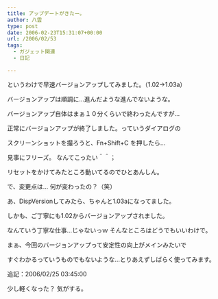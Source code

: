 ```yaml
---
title: アップデートがきたー。
author: 八雲
type: post
date: 2006-02-23T15:31:07+00:00
url: /2006/02/53
tags:
  - ガジェット関連
  - 日記

---
```

というわけで早速バージョンアップしてみました。（1.02→1.03a）
  
バージョンアップは順調に…進んだような進んでないような。
  
バージョンアップ自体はまぁ１０分くらいで終わったんですが…
  
正常にバージョンアップが終了しました。っていうダイアログの
  
スクリーンショットを撮ろうと、Fn+Shift+C を押したら…
  
見事にフリーズ。 なんてこったい＾＾；
  
リセットをかけてみたところ動いてるのでひとあんしん。

で、変更点は… 何が変わったの？（笑）
  
あ、DispVersionしてみたら、ちゃんと1.03aになってました。
  
しかも、ご丁寧にも1.02からバージョンアップされました。
  
なんていう丁寧な仕事…じゃないっｗ そんなところはどうでもいいわけで。
  
まぁ、今回のバージョンアップって安定性の向上がメインみたいで
  
すぐわかるっていうものでもないような…とりあえずしばらく使ってみます。

追記：2006/02/25 03:45:00
  
少し軽くなった？ 気がする。
